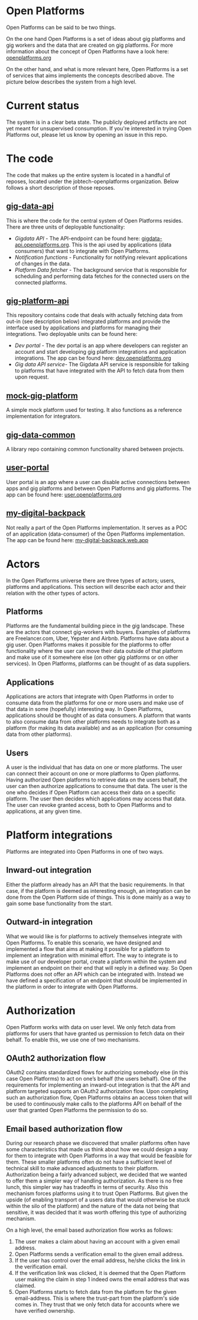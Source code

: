 # Open Platforms
Open Platforms can be said to be two things. 

On the one hand Open Platforms is a set of ideas about gig platforms and gig workers and the data that are created on gig platforms. For more information about the concept of Open Platforms have a look here: [openplatforms.org](https://www.openplatforms.org/en/home)

On the other hand, and what is more relevant here, Open Platforms is a set of services that aims implements the concepts described above. The picture below describes the system from a high level.

# Current status
The system is in a clear beta state. The publicly deployed artifacts are not yet meant for unsupervised consumption. If you're interested in trying Open Platforms out, please let us know by opening an issue in this repo.

# The code
The code that makes up the entire system is located in a handful of reposes, located under the jobtech-openplatforms organization. Below follows a short description of those reposes.

## [gig-data-api](https://github.com/jobtech-openplatforms/gig-data-api)
This is where the code for the central system of Open Platforms resides. There are three units of deployable functionality:

* *Gigdata API -*
The API-endpoint can be found here: [gigdata-api.openplatforms.org](https://gigdata-api.openplatforms.org/). This is the api used by applications (data consumers) that want to integrate with Open Platforms.
* *Notification functions -*
Functionality for notifying relevant applications of changes in the data.
* *Platform Data fetcher -*
The background service that is responsible for scheduling and performing data fetches for the connected users on the connected platforms.

## [gig-platform-api](https://github.com/jobtech-openplatforms/gig-platform-api)
This repository contains code that deals with actually fetching data from out-in (see description below) integrated platforms and provide the interface used by applications and platforms for managing their integrations. Two deployable units can be found here:

* *Dev portal -*
The dev portal is an app where developers can register an account and start developing gig platform integrations and application integrations. The app can be found here: [dev.openplatforms.org](https://dev.openplatforms.org/)
* *Gig data API service-*
The Gigdata API service is responsible for talking to platforms that have integrated with the API to fetch data from them upon request.

## [mock-gig-platform](https://github.com/jobtech-openplatforms/mock-gig-platform)
A simple mock platform used for testing. It also functions as a reference implementation for integrators.

## [gig-data-common](https://github.com/jobtech-openplatforms/gig-data-common)
A library repo containing common functionality shared between projects.

## [user-portal](https://github.com/jobtech-openplatforms/user-portal)
User portal is an app where a user can disable active connections between apps and gig platforms and between Open Platforms and gig platforms. The app can be found here: [user.openplatforms.org](https://user.openplatforms.org/)

## [my-digital-backpack](https://github.com/jobtech-openplatforms/my-digital-backpack)
Not really a part of the Open Platforms implementation. It serves as a POC of an application (data-consumer) of the Open Platforms implementation. The app can be found here: [my-digital-backpack.web.app](https://my-digital-backpack.web.app/)

# Actors
In the Open Platforms universe there are three types of actors; users, platforms and applications. This section will describe each actor and their relation with the other types of actors.

## Platforms
Platforms are the fundamental building piece in the gig landscape. These are the actors that connect gig-workers with buyers. Examples of platforms are Freelancer.com, Uber, Yepster and Airbnb. Platforms have data about a gig user. Open Platforms makes it possible for the platforms to offer functionality where the user can move their data outside of that platform and make use of it somewhere else (on other gig platforms or on other services). In Open Platforms, platforms can be thought of as data suppliers.

## Applications
Applications are actors that integrate with Open Platforms in order to consume data from the platforms for one or more users and make use of that data in some (hopefully) interesting way. In Open Platforms, applications should be thought of as data consumers. A platform that wants to also consume data from other platforms needs to integrate both as a platform (for making its data available) and as an application (for consuming data from other platforms).

## Users
A user is the individual that has data on one or more platforms. The user can connect their account on one or more platforms to Open platforms. Having authorized Open platforms to retrieve data on the users behalf, the user can then authorize applications to consume that data. The user is the one who decides if Open Platform can access their data on a specific platform. The user then decides which applications may access that data. The user can revoke granted access, both to Open Platforms and to applications, at any given time.

# Platform integrations
Platforms are integrated into Open Platforms in one of two ways. 

## Inward-out integration
Either the platform already has an API that the basic requirements. In that case, if the platform is deemed as interesting enough, an integration can be done from the Open Platform side of things. This is done mainly as a way to gain some base functionality from the start.

## Outward-in integration
What we would like is for platforms to actively themselves integrate with Open Platforms. To enable this scenario, we have designed and implemented a flow that aims at making it possible for a platform to implement an integration with minimal effort. The way to integrate is to make use of our developer portal, create a platform within the system and implement an endpoint on their end that will reply in a defined way. So Open Platforms does not offer an API which can be integrated with. Instead we have defined a specification of an endpoint that should be implemented in the platform in order to integrate with Open Platforms.

# Authorization
Open Platform works with data on user level. We only fetch data from platforms for users that have granted us permission to fetch data on their behalf. To enable this, we use one of two mechanisms.

## OAuth2 authorization flow
OAuth2 contains standardized flows for authorizing somebody else (in this case Open Platforms) to act on one’s behalf (the users behalf). One of the requirements for implementing an inward-out integration is that the API and platform targeted supports an OAuth2 authorization flow. Upon completing such an authorization flow, Open Platforms obtains an access token that will be used to continuously make calls to the platforms API on behalf of the user that granted Open Platforms the permission to do so. 

## Email based authorization flow
During our research phase we discovered that smaller platforms often have some characteristics that made us think about how we could design a way for them to integrate with Open Platforms in a way that would be feasible for them. These smaller platforms often do not have a sufficient level of technical skill to make advanced adjustments to their platform. Authorization being a fairly advanced subject, we decided that we wanted to offer them a simpler way of handling authorization. As there is no free lunch, this simpler way has tradeoffs in terms of security. Also this mechanism forces platforms using it to trust Open Platforms. But given the upside (of enabling transport of a users data that would otherwise be stuck within the silo of the platform) and the nature of the data not being that sensitive, it was decided that it was worth offering this type of authorizing mechanism.

On a high level, the email based authorization flow works as follows:
1. The user makes a claim about having an account with a given email address.
2. Open Platforms sends a verification email to the given email address.
3. If the user has control over the email address, he/she clicks the link in the verification email.
4. If the verification link was clicked, it is deemed that the Open Platform user making the claim in step 1 indeed owns the email address that was claimed.
5. Open Platforms starts to fetch data from the platform for the given email-address. This is where the trust-part from the platform's side comes in. They trust that we only fetch data for accounts where we have verified ownership. 
